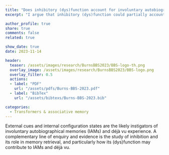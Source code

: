 ```yaml
---
title: "Does inhibitory (dys)function account for involuntary autobiographical memory and déjà vu experience?"
excerpt: "I argue that inhibitory (dys)function could partially account for these memory experiences, based on complementary modelling work and experiemental findings."

author_profile: true
share: true
comments: false
related: true

show_date: true
date: 2023-11-14

header:
  teaser: /assets/images/research/BurnsBBS2023/BBS-logo-th.png
  overlay_image: /assets/images/research/BurnsBBS2023/BBS-logo.png
  overlay_filter: 0.5
  actions:
  - label: "PDF"
    url: "/assets/pdfs/Burns-BBS-2023.pdf"
  - label: "BibTex"
    url: "/assets/bibtexs/Burns-BBS-2023.bib"

categories:
  - Transformers & associative memory
---
```


External cues and internal configuration states are the likely instigators of involuntary autobiographical memories (IAMs) and déjà vu experience. A complementary line of enquiry and evidence is the study of inhibition and its role in memory retrieval, and particularly how its (dys)function may contribute to IAMs and déjà vu.
